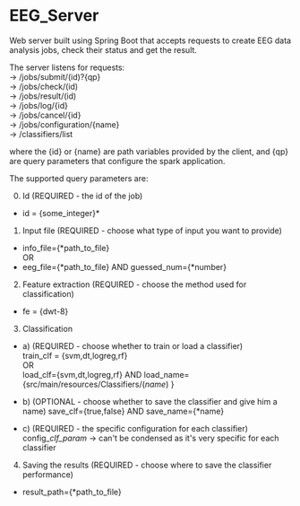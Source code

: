 # EEG_Server

Web server built using Spring Boot that accepts requests to create EEG data analysis jobs, check their status and get the result.

The server listens for requests:  
-> /jobs/submit/(id)?{qp}  
-> /jobs/check/(id)  
-> /jobs/result/(id)  
-> /jobs/log/{id}  
-> /jobs/cancel/{id}    
-> /jobs/configuration/{name}  
-> /classifiers/list  

where the {id} or {name} are path variables provided by the client,
and {qp} are query parameters that configure the spark application.


The supported query parameters are:  

 0. Id (REQUIRED - the id of the job)  
 - id = {some_integer}*
 
 1. Input file (REQUIRED - choose what type of input you want to provide)
 - info_file={*path_to_file}  
 		OR  
 - eeg_file={*path_to_file} AND guessed_num={*number}  
 	
 2. Feature extraction (REQUIRED - choose the method used for classification)
 - fe = {dwt-8} 
 
 3. Classification  
 - a) (REQUIRED - choose whether to train or load a classifier)  
 	train_clf = {svm,dt,logreg,rf}   
 			OR  
 	load_clf={svm,dt,logreg,rf} AND load_name={src/main/resources/Classifiers/(*name*) }  
 		
 - b) (OPTIONAL - choose whether to save the classifier and give him a name)
 	save_clf={true,false} 
 		AND 
 	save_name={*name}   
 
 - c) (REQUIRED - the specific configuration for each classifier)  
 	config_*clf_param*
 	-> can't be condensed as it's very specific for each classifier 
 
 4. Saving the results (REQUIRED - choose where to save the classifier performance)  
 - result_path={*path_to_file}     
